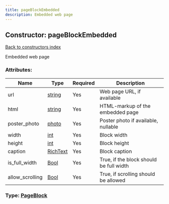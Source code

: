 ```yaml
---
title: pageBlockEmbedded
description: Embedded web page
---
```

## Constructor: pageBlockEmbedded  
[Back to constructors index](index.md)



Embedded web page

### Attributes:

| Name     |    Type       | Required | Description |
|----------|---------------|----------|-------------|
|url|[string](../types/string.md) | Yes|Web page URL, if available|
|html|[string](../types/string.md) | Yes|HTML-markup of the embedded page|
|poster\_photo|[photo](../constructors/photo.md) | Yes|Poster photo if available, nullable|
|width|[int](../types/int.md) | Yes|Block width|
|height|[int](../types/int.md) | Yes|Block height|
|caption|[RichText](../types/RichText.md) | Yes|Block caption|
|is\_full\_width|[Bool](../types/Bool.md) | Yes|True, if the block should be full width|
|allow\_scrolling|[Bool](../types/Bool.md) | Yes|True, if scrolling should be allowed|



### Type: [PageBlock](../types/PageBlock.md)


